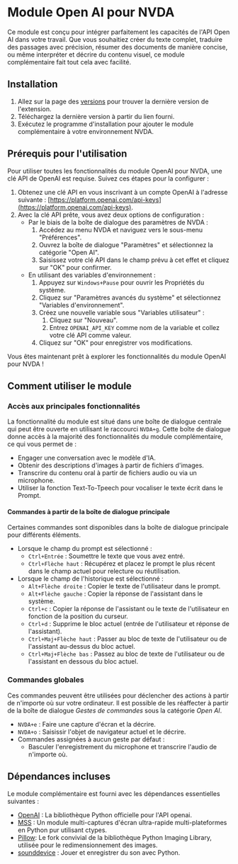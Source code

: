 # Module Open AI pour NVDA

Ce module est conçu pour intégrer parfaitement les capacités de l'API Open AI dans votre travail. Que vous souhaitiez créer du texte complet, traduire des passages avec précision, résumer des documents de manière concise, ou même interpréter et décrire du contenu visuel, ce module complémentaire fait tout cela avec facilité.

## Installation

1. Allez sur la page des [versions](https://github.com/aaclause/nvda-OpenAI/releases) pour trouver la dernière version de l'extension.
2. Téléchargez la dernière version à partir du lien fourni.
3. Exécutez le programme d'installation pour ajouter le module complémentaire à votre environnement NVDA.

## Prérequis pour l'utilisation

Pour utiliser toutes les fonctionnalités du module OpenAI pour NVDA, une clé API de OpenAI est requise. Suivez ces étapes pour la configurer :

1. Obtenez une clé API en vous inscrivant à un compte OpenAI à l'adresse suivante : [https://platform.openai.com/api-keys](https://platform.openai.com/api-keys).
2. Avec la clé API prête, vous avez deux options de configuration :
   - Par le biais de la boîte de dialogue des paramètres de NVDA :
     1. Accédez au menu NVDA et naviguez vers le sous-menu "Préférences".
     2. Ouvrez la boîte de dialogue "Paramètres" et sélectionnez la catégorie "Open AI".
     3. Saisissez votre clé API dans le champ prévu à cet effet et cliquez sur "OK" pour confirmer.
   - En utilisant des variables d'environnement :
     1. Appuyez sur `Windows+Pause` pour ouvrir les Propriétés du système.
     2. Cliquez sur "Paramètres avancés du système" et sélectionnez "Variables d'environnement".
     3. Créez une nouvelle variable sous "Variables utilisateur" :
         1. Cliquez sur "Nouveau".
         2. Entrez `OPENAI_API_KEY` comme nom de la variable et collez votre clé API comme valeur.
     4. Cliquez sur "OK" pour enregistrer vos modifications.

Vous êtes maintenant prêt à explorer les fonctionnalités du module OpenAI pour NVDA !

## Comment utiliser le module

### Accès aux principales fonctionnalités

La fonctionnalité du module est situé dans une boîte de dialogue centrale qui peut être ouverte en utilisant le raccourci `NVDA+g`. Cette boîte de dialogue donne accès à la majorité des fonctionnalités du module complémentaire, ce qui vous permet de :

- Engager une conversation avec le modèle d'IA.
- Obtenir des descriptions d'images à partir de fichiers d'images.
- Transcrire du contenu oral à partir de fichiers audio ou via un microphone.
- Utiliser la fonction Text-To-Tpeech pour vocaliser le texte écrit dans le Prompt.

#### Commandes à partir de la boîte de dialogue principale

Certaines commandes sont disponibles dans la boîte de dialogue principale pour différents éléments.

- Lorsque le champ du prompt est sélectionné :
	- `Ctrl+Entrée` : Soumettre le texte que vous avez entré.
	- `Ctrl+Flèche haut` : Récupérez et placez le prompt le plus récent dans le champ actuel pour relecture ou réutilisation.
- Lorsque le champ de l'historique est sélectionné :
	- `Alt+Flèche droite` : Copier le texte de l'utilisateur dans le prompt.
	- `Alt+Flèche gauche` : Copier la réponse de l'assistant dans le système.
	- `Ctrl+c` : Copier la réponse de l'assistant ou le texte de l'utilisateur en fonction de la position du curseur.
	- `Ctrl+d` : Supprime le bloc actuel (entrée de l'utilisateur et réponse de l'assistant).
	- `Ctrl+Maj+Flèche haut` : Passer au bloc de texte de l'utilisateur ou de l'assistant au-dessus du bloc actuel.
	- `Ctrl+Maj+Flèche bas` : Passez au bloc de texte de l'utilisateur ou de l'assistant en dessous du bloc actuel.

### Commandes globales

Ces commandes peuvent être utilisées pour déclencher des actions à partir de n'importe où sur votre ordinateur. Il est possible de les réaffecter à partir de la boîte de dialogue *Gestes de commandes* sous la catégorie *Open AI*.

- `NVDA+e` : Faire une capture d'écran et la décrire.
- `NVDA+o` : Saisissir l'objet de navigateur actuel et le décrire.
- Commandes assignées à aucun geste par défaut :
	- Basculer l'enregistrement du microphone et transcrire l'audio de n'importe où.

## Dépendances incluses

Le module complémentaire est fourni avec les dépendances essentielles suivantes :

- [OpenAI](https://pypi.org/project/openai/) : La bibliothèque Python officielle pour l'API openai.
- [MSS](https://pypi.org/project/mss/) : Un module multi-captures d'écran ultra-rapide multi-plateformes en Python pur utilisant ctypes.
- [Pillow](https://pypi.org/project/Pillow/): Le fork convivial de la bibliothèque Python Imaging Library, utilisée pour le redimensionnement des images.
- [sounddevice](https://pypi.org/project/sounddevice/) : Jouer et enregistrer du son avec Python.
